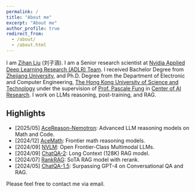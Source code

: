 ```yaml
---
permalink: /
title: "About me"
excerpt: "About me"
author_profile: true
redirect_from: 
  - /about/
  - /about.html
---
```


I am [Zihan Liu](https://zliucr.github.io) (刘子涵). I am a Senior research scientist at [Nvidia Applied Deep Learning Research (ADLR) Team](https://nv-adlr.github.io/). I received Bachelor Degree from [Zhejiang University](https://www.zju.edu.cn/english/), and Ph.D. Degree from the Department of Electronic and Computer Engineering, [The Hong Kong University of Science and Technology](http://www.ust.hk) under the supervision of [Prof. Pascale Fung](https://pascale.home.ece.ust.hk/index.html) in [Center of AI Research](https://caire.ust.hk/). I work on LLMs reasoning, post-training, and RAG.


## Highlights
- [2025/05] [AceReason-Nemotron](https://huggingface.co/collections/nvidia/acereason-682f4e1261dc22f697fd1485): Advanced LLM reasoning models on Math and Code.
- [2024/12] [AceMath](https://research.nvidia.com/labs/adlr/acemath/): Frontier math reasoning models.
- [2024/09] [NVLM](https://research.nvidia.com/labs/adlr/NVLM-1/): Open Frontier-Class Multimodal LLMs.
- [2024/09] [ChatQA-2](https://chatqa2-project.github.io/): Long Context (128K) RAG model.
- [2024/07] [RankRAG](https://arxiv.org/abs/2407.02485): SoTA RAG model with rerank.
- [2024/05] [ChatQA-1.5](https://chatqa-project.github.io/): Surpassing GPT-4 on Conversational QA and RAG.

Please feel free to contact me via email.
